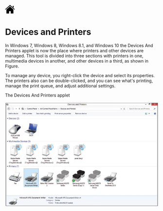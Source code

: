 [![Home](/img/home.jpg)](1.6_OS_win_ControlPanel.md)

# Devices and Printers

In Windows 7, Windows 8, Windows 8.1, and Windows 10 the Devices And Printers applet
is now the place where printers and other devices are managed. This tool is divided into
three sections with printers in one, multimedia devices in another, and other devices in a
third, as shown in Figure. 

To manage any device, you right-click the device and select
its properties. The printers also can be double-clicked, and you can see what's printing,
manage the print queue, and adjust additional settings.


The Devices And Printers applet

![Home](/img/f1.6_CP_print.jpg)



